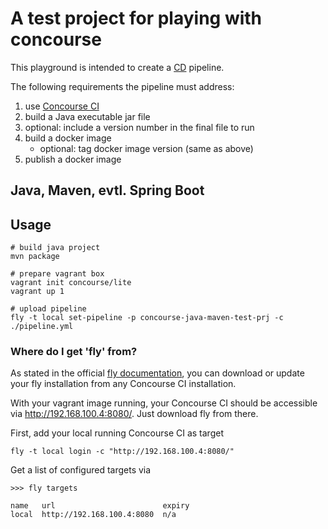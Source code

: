 
# A test project for playing with concourse

This playground is intended to create a [CD](http://guide.agilealliance.org/guide/cd.html) pipeline.

The following requirements the pipeline must address:

1. use [Concourse CI](https://concourse-ci.org/)
2. build a Java executable jar file
3. optional: include a version number in the final file to run
4. build a docker image
   * optional: tag docker image version (same as above)
5. publish a docker image

## Java, Maven, evtl. Spring Boot

## Usage

```
# build java project
mvn package

# prepare vagrant box
vagrant init concourse/lite
vagrant up 1

# upload pipeline
fly -t local set-pipeline -p concourse-java-maven-test-prj -c ./pipeline.yml
```

### Where do I get 'fly' from?

As stated in the official [fly documentation](https://concourse-ci.org/fly.html),
you can download or update your fly installation from any Concourse CI installation.

With your vagrant image running, your Concourse CI should be accessible via http://192.168.100.4:8080/.
Just download fly from there.

First, add your local running Concourse CI as target
```
fly -t local login -c "http://192.168.100.4:8080/"
```


Get a list of configured targets via
```
>>> fly targets

name   url                        expiry
local  http://192.168.100.4:8080  n/a
```
